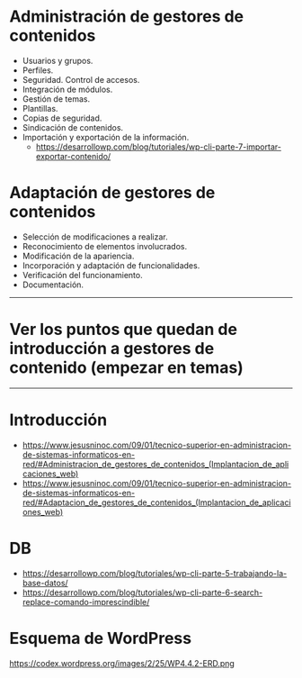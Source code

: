 # Administración de gestores de contenidos
- Usuarios y grupos.
- Perfiles.
- Seguridad. Control de accesos.
- Integración de módulos.
- Gestión de temas.
- Plantillas.
- Copias de seguridad.
- Sindicación de contenidos.
- Importación y exportación de la información.
  * https://desarrollowp.com/blog/tutoriales/wp-cli-parte-7-importar-exportar-contenido/

# Adaptación de gestores de contenidos
- Selección de modificaciones a realizar.
- Reconocimiento de elementos involucrados.
- Modificación de la apariencia.
- Incorporación y adaptación de funcionalidades.
- Verificación del funcionamiento.
- Documentación.

------------------------

# Ver los puntos que quedan de introducción a gestores de contenido (empezar en temas)

------------------------

# Introducción
* https://www.jesusninoc.com/09/01/tecnico-superior-en-administracion-de-sistemas-informaticos-en-red/#Administracion_de_gestores_de_contenidos_(Implantacion_de_aplicaciones_web)
* https://www.jesusninoc.com/09/01/tecnico-superior-en-administracion-de-sistemas-informaticos-en-red/#Adaptacion_de_gestores_de_contenidos_(Implantacion_de_aplicaciones_web)

# DB
* https://desarrollowp.com/blog/tutoriales/wp-cli-parte-5-trabajando-la-base-datos/
* https://desarrollowp.com/blog/tutoriales/wp-cli-parte-6-search-replace-comando-imprescindible/

# Esquema de WordPress
https://codex.wordpress.org/images/2/25/WP4.4.2-ERD.png
